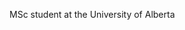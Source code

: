 MSc student at the University of Alberta

<!--
**mahvash-siavashpour/mahvash-siavashpour** is a ✨ _special_ ✨ repository because its `README.md` (this file) appears on your GitHub profile.


